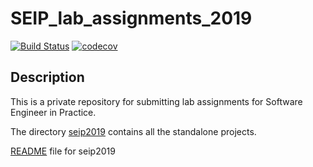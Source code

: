 # SEIP_lab_assignments_2019

[![Build Status](https://travis-ci.com/thanos-pakou/SEIP_lab_assignments_2019.svg?token=1hSEJzpEKqDhyX7UkpNW&branch=master)](https://travis-ci.com/thanos-pakou/SEIP_lab_assignments_2019)
[![codecov](https://codecov.io/gh/thanos-pakou/SEIP_lab_assignments_2019/branch/master/graph/badge.svg?token=wG7JpXfhev)](https://codecov.io/gh/thanos-pakou/SEIP_lab_assignments_2019)

## Description

This is a private repository for submitting lab assignments for Software Engineer in Practice. 

The directory [seip2019](seip2019) contains all the standalone projects.

 [README](seip2019/README.md)  file for seip2019


  
  

